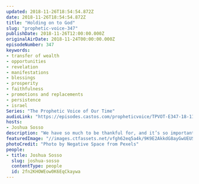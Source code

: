 ```yaml
---
updated: 2018-11-26T18:54:54.872Z
date: 2018-11-26T18:54:54.872Z
title: "Holding on to God"
slug: "prophetic-voice-347"
publishDate: 2018-11-26T12:00:00.000Z
originalAirDate: 2018-11-24T00:00:00.000Z
episodeNumber: 347
keywords:
- transfer of wealth
- opportunities
- revelation
- manifestations
- blessings
- prosperity
- faithfulness
- promotions and replacements
- persistence
- israel
Series: "The Prophetic Voice of Our Time"
audioLink: "https://episodes.castos.com/propheticvoice/TPVOT-E347-18-11-24-25-Holding-on-to-God.mp3"
hosts:
- Joshua Sosso
description: "We have so much to be thankful for, and it’s so important to recognize what God has done in our lives. We can look back over a couple of years or months and think, “Wow! Where would I be if not for God? Where would I be now without His mercy, without His goodness?” And so we can always be thankful for that. We’re thankful for all that God has done for us. We’re thankful for all that He’s given us, for all the opportunities that He’s given us. And it’s so important that when God appears in our life, when God begins to reveal Himself to us that we take a hold of Him and we don’t let go."
featuredImage: "//images.ctfassets.net/vfgh62eq5a4k/9K9E2AkkdG8ayGwUEUSOq/464d326f27ba61841bfa1179a6b86876/adult-brother-child-34014.jpg"
photoCredit: "Photo by Negative Space from Pexels"
people:
- title: Joshua Sosso
  slug: joshua-sosso
  contentType: people
  id: 2fn2KHOWEow0K6EqCkaywa
---
```

